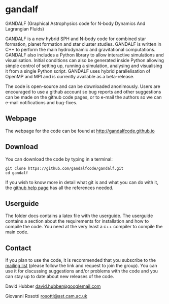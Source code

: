gandalf
=======

GANDALF (Graphical Astrophysics code for N-body Dynamics And Lagrangian Fluids)



GANDALF is a new hybrid SPH and N-body code for combined star formation, planet formation and star cluster studies.  GANDALF is written in C++ to perform the main hydrodynamic and gravitational computations.  GANDALF also includes a Python library to allow interactive simulations and visualisation.   Initial conditions can also be generated inside Python allowing simple control of setting up, running a simulation, analysing and visualising it from a single Python script.  GANDALF uses hybrid parallelisation of OpenMP and MPI and is currently available as a beta-release.

The code is open-source and can be downloaded anonimously. Users are encouraged to use a github account so bug reports and other suggestions can be made on the github code pages, or to e-mail the authors so we can e-mail notifications and bug-fixes.

Webpage
---------

The webpage for the code can be found at http://gandalfcode.github.io


Download
---------------------

You can download the code by typing in a terminal:

 ```
 git clone https://github.com/gandalfcode/gandalf.git
 cd gandalf
 ```
 
If you wish to know more in detail what git is and what you can do with it, the [github help page](https://help.github.com/articles/set-up-git) has all the references needed.

Userguide
------------
The folder docs contains a latex file with the userguide.  The userguide contains a section about the requirements for installation and how to compile the code. You need at the very least a c++ compiler to compile the main code.

Contact
---------

If you plan to use the code, it is recommended that you subscribe to the [mailing list](https://groups.google.com/d/forum/gandalf-users) (please follow the link and request to join the group). You can use it for discussing suggestions and/or problems with the code and you can stay up to date about new releases of the code.

David Hubber [david.hubber@googlemail.com](mailto:david.hubber@googlemail.com)

Giovanni Rosotti [rosotti@ast.cam.ac.uk](mailto:rosotti@ast.cam.ac.uk)
